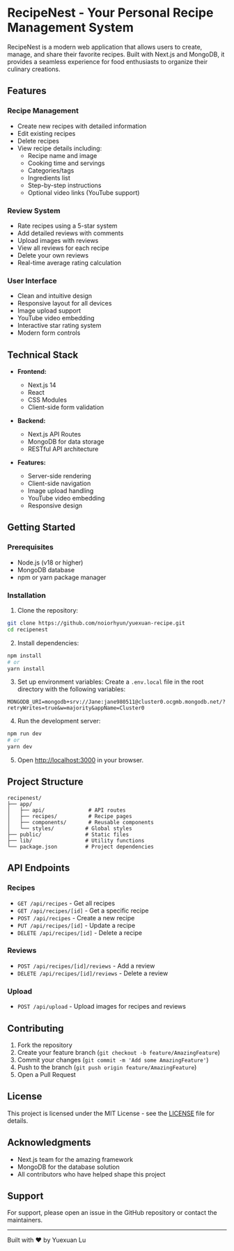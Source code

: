 # RecipeNest - Your Personal Recipe Management System

RecipeNest is a modern web application that allows users to create, manage, and share their favorite recipes. Built with Next.js and MongoDB, it provides a seamless experience for food enthusiasts to organize their culinary creations.

## Features

### Recipe Management
- Create new recipes with detailed information
- Edit existing recipes
- Delete recipes
- View recipe details including:
  - Recipe name and image
  - Cooking time and servings
  - Categories/tags
  - Ingredients list
  - Step-by-step instructions
  - Optional video links (YouTube support)

### Review System
- Rate recipes using a 5-star system
- Add detailed reviews with comments
- Upload images with reviews
- View all reviews for each recipe
- Delete your own reviews
- Real-time average rating calculation

### User Interface
- Clean and intuitive design
- Responsive layout for all devices
- Image upload support
- YouTube video embedding
- Interactive star rating system
- Modern form controls

## Technical Stack

- **Frontend:**
  - Next.js 14
  - React
  - CSS Modules
  - Client-side form validation

- **Backend:**
  - Next.js API Routes
  - MongoDB for data storage
  - RESTful API architecture

- **Features:**
  - Server-side rendering
  - Client-side navigation
  - Image upload handling
  - YouTube video embedding
  - Responsive design

## Getting Started

### Prerequisites
- Node.js (v18 or higher)
- MongoDB database
- npm or yarn package manager

### Installation

1. Clone the repository:
```bash
git clone https://github.com/noiorhyun/yuexuan-recipe.git
cd recipenest
```

2. Install dependencies:
```bash
npm install
# or
yarn install
```

3. Set up environment variables:
Create a `.env.local` file in the root directory with the following variables:
```env
MONGODB_URI=mongodb+srv://Jane:jane980511@cluster0.ocgmb.mongodb.net/?retryWrites=true&w=majority&appName=Cluster0
```

4. Run the development server:
```bash
npm run dev
# or
yarn dev
```

5. Open [http://localhost:3000](http://localhost:3000) in your browser.

## Project Structure

```
recipenest/
├── app/
│   ├── api/              # API routes
│   ├── recipes/          # Recipe pages
│   ├── components/       # Reusable components
│   └── styles/          # Global styles
├── public/              # Static files
├── lib/                 # Utility functions
└── package.json         # Project dependencies
```

## API Endpoints

### Recipes
- `GET /api/recipes` - Get all recipes
- `GET /api/recipes/[id]` - Get a specific recipe
- `POST /api/recipes` - Create a new recipe
- `PUT /api/recipes/[id]` - Update a recipe
- `DELETE /api/recipes/[id]` - Delete a recipe

### Reviews
- `POST /api/recipes/[id]/reviews` - Add a review
- `DELETE /api/recipes/[id]/reviews` - Delete a review

### Upload
- `POST /api/upload` - Upload images for recipes and reviews

## Contributing

1. Fork the repository
2. Create your feature branch (`git checkout -b feature/AmazingFeature`)
3. Commit your changes (`git commit -m 'Add some AmazingFeature'`)
4. Push to the branch (`git push origin feature/AmazingFeature`)
5. Open a Pull Request

## License

This project is licensed under the MIT License - see the [LICENSE](LICENSE) file for details.

## Acknowledgments

- Next.js team for the amazing framework
- MongoDB for the database solution
- All contributors who have helped shape this project

## Support

For support, please open an issue in the GitHub repository or contact the maintainers.

---

Built with ❤️ by Yuexuan Lu
